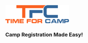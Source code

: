 <img src="https://github.com/timeforcamp/time-for-camp/blob/master/tfcadmin-logo.png" alt="Time For Camp" width="200"/>

### Camp Registration Made Easy!

